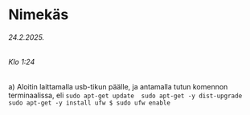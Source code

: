 Nimekäs
===
###### 24.2.2025.
###### Klo 1:24

a)  Aloitin laittamalla usb-tikun päälle, ja antamalla tutun komennon terminaalissa, eli ```sudo apt-get update 
sudo apt-get -y dist-upgrade 
sudo apt-get -y install ufw
$ sudo ufw enable ```

